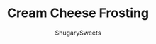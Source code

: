 ---
layout: ../../layouts/MarkdownPostLayout.astro
title: Cream Cheese Frosting
author: ShugarySweets
pubDate: 2020-12-30
description: "Take your desserts and pastries to new heights with the perfect Cream Cheese Frosting Recipe. Worlds better than canned frostings, this topping adds the finishing touch to cupcakes, cinnamon rolls and carrot cakes!"
image_url: https://www.shugarysweets.com/wp-content/uploads/2021/01/cream-cheese-frosting-facebook.jpg
tags: ["Basics","American"]
calories: 153
protein: 0
carbohydrates: 18
fats: 9
fiber: 0
ingredients: ["1 cup unsalted butter, softened","1 package (8 ounce) cream cheese, softened","1 teaspoon vanilla extract","4 cups powdered sugar","1/4 cup heavy whipping cream"]
serves: 24
time: "10 minutes"
prepTime: "10 minutes"
instructions: ["Beat butter and cream cheese in a mixing bowl with electric (or hand held) mixer for 3-4 minutes, scraping down the sides of the bowl as needed. Mixture should be light and fluffy.","Add in vanilla, powdered sugar, and heavy cream. Beat an additiona 3-5 minutes until frosting has doubled in size and is fully blended and fluffy. Add more cream if you want the frosting thinner.","Use on cakes and cupcakes as directed."]
nutrition: ["153 calories","18 grams carbohydrates","24 milligrams cholesterol","9 grams fat","0 grams fiber","0 grams protein","6 grams saturated fat","10 milligrams sodium","18 grams sugar","0 grams trans fat","3 grams unsaturated fat"]
---